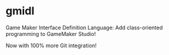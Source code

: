# gmidl
Game Maker Interface Definition Language: Add class-oriented programming to GameMaker Studio!

Now with 100% more Git integration!
